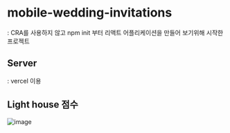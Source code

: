 # mobile-wedding-invitations
: CRA를 사용하지 않고 npm init 부터 리액트 어플리케이션을 만들어 보기위해 시작한 프로젝트

## Server 
: vercel 이용

## Light house 점수

![image](https://github.com/ssu2030/mobile-wedding-invitations/assets/31645582/c1326a74-319b-4a92-b477-7a4f8afe0938)

